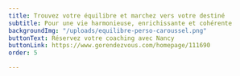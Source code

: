 ```yaml
---
title: Trouvez votre équilibre et marchez vers votre destiné
subtitle: Pour une vie harmonieuse, enrichissante et cohérente
backgroundImg: "/uploads/equilibre-perso-caroussel.png"
buttonText: Réservez votre coaching avec Nancy
buttonLink: https://www.gorendezvous.com/homepage/111690
order: 5

---
```

